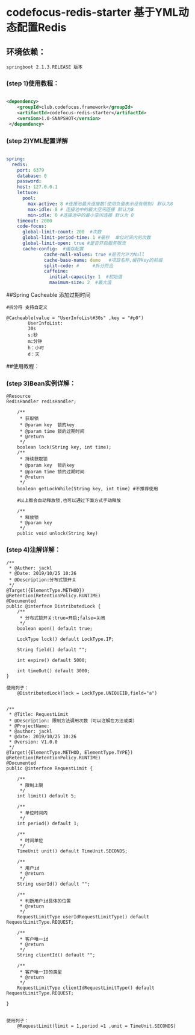 # codefocus-redis-starter 基于YML动态配置Redis

## 环境依赖：
    springboot 2.1.3.RELEASE 版本
    
### (step 1)使用教程：
```xml

<dependency>
    <groupId>club.codefocus.framework</groupId>
    <artifactId>codefocus-redis-starter</artifactId>
    <version>1.0-SNAPSHOT</version>
 </dependency>

```

### (step 2)YML配置详解

```yaml

spring:
  redis:
    port: 6379
    database: 0
    password:
    host: 127.0.0.1
    lettuce:
      pool:
        max-active: 8 #连接池最大连接数(使用负值表示没有限制) 默认为8
        max-idle: 8 # 连接池中的最大空闲连接 默认为8
        min-idle: 0 #连接池中的最小空闲连接 默认为 0
    timeout: 2000
    code-focus:
      global-limit-count: 200  #次数
      global-limit-period-time: 1 #毫秒  单位时间内的次数
      global-limit-open: true #是否开启服务限流 
      cache-config:  #缓存配置
              cache-null-values: true #是否允许为Null
              cache-base-name: demo   #项目名称,缓存key的前缀
              split-code: #     #拆分符合
              caffeine:
                initial-capacity: 1  #初始值
                maximum-size: 2  #最大值
```
##Spring Cacheable 添加过期时间

    #拆分符 支持自定义
        
    @Cacheable(value = "UserInfoList#30s" ,key = "#p0")
            UserInfoList:
            30s
            s:秒
            m:分钟
            h：小时
            d：天
     

##使用教程：

### (step 3)Bean实例详解：

    @Resource
    RedisHandler redisHandler;
    
        /**
         * 获取锁
         * @param key  锁的key
         * @param time 锁的过期时间
         * @return
         */
        boolean lock(String key, int time);
        /**
         * 持续获取锁
         * @param key  锁的key
         * @param time 锁的过期时间
         * @return
         */
        boolean getLockWhile(String key, int time) #不推荐使用
        
        #以上都会自动释放锁,也可以通过下面方式手动释放
        
        /**
         * 释放锁
         * @param key
         */
        public void unlock(String key)
    
  
### (step 4)注解详解：

    /**
     * @Auther: jackl
     * @Date: 2019/10/25 10:26
     * @Description:分布式锁开关
     */
    @Target({ElementType.METHOD})
    @Retention(RetentionPolicy.RUNTIME)
    @Documented
    public @interface DistributedLock {
        /**
         * 分布式锁开关:true=开启;false=关闭
         */
        boolean open() default true;
    
        LockType lock() default LockType.IP;
    
        String field() default "";
    
        int expire() default 5000;
    
        int timeOut() default 3000;
    }
    
    使用列子：
        @DistributedLock(lock = LockType.UNIQUEID,field="a")
    
    
    /**
     * @Title: RequestLimit
     * @Description: 限制方法调用次数（可以注解在方法或类）
     * @ProjectName:
     * @author: jackl
     * @date: 2019/10/25 10:26
     * @version: V1.0.0
     */
    @Target({ElementType.METHOD, ElementType.TYPE})
    @Retention(RetentionPolicy.RUNTIME)
    @Documented
    public @interface RequestLimit {
    
        /**
         * 限制上限
         */
        int limit() default 5;
    
        /**
         * 单位时间内
         */
        int period() default 1;
    
        /**
         * 时间单位
         */
        TimeUnit unit() default TimeUnit.SECONDS;
    
        /**
         * 用户id
         * @return
         */
        String userId() default "";
    
        /**
         * 判断用户id具体的位置
         * @return
         */
        RequestLimitType userIdRequestLimitType() default RequestLimitType.REQUEST;
    
        /**
         * 客户唯一id
         * @return
         */
        String clientId() default "";
    
        /**
         * 客户唯一ID的类型
         * @return
         */
        RequestLimitType clientIdRequestLimitType() default RequestLimitType.REQUEST;
    
    }
    
    
    使用列子：
        @RequestLimit(limit = 1,period =1 ,unit = TimeUnit.SECONDS)
        
    
            


